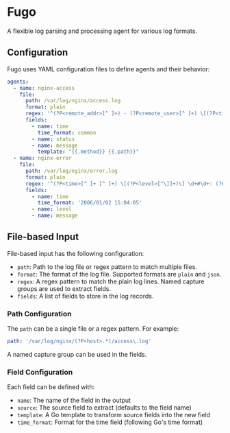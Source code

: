 # Fugo

A flexible log parsing and processing agent for various log formats.

## Configuration

Fugo uses YAML configuration files to define agents and their behavior:

```yaml
agents:
  - name: nginx-access
    file:
      path: /var/log/nginx/access.log
      format: plain
      regex: '^(?P<remote_addr>[^ ]+) - (?P<remote_user>[^ ]+) \[(?P<time>[^\]]+)\] "(?P<method>[^ ]+) (?P<path>[^ ]+) (?P<protocol>[^"]+)" (?P<status>[^ ]+)'
      fields:
        - name: time
          time_format: common
        - name: status
        - name: message
          template: "{{.method}} {{.path}}"
  - name: nginx-error
    file:
      path: /var/log/nginx/error.log
      format: plain
      regex: '^(?P<time>[^ ]+ [^ ]+) \[(?P<level>[^\]]+)\] \d+#\d+: (?P<message>.*)'
      fields:
        - name: time
          time_format: '2006/01/02 15:04:05'
        - name: level
        - name: message
```

## File-based Input

File-based input has the following configuration:

- `path`: Path to the log file or regex pattern to match multiple files.
- `format`: The format of the log file. Supported formats are `plain` and `json`.
- `regex`: A regex pattern to match the plain log lines. Named capture groups are used to extract fields.
- `fields`: A list of fields to store in the log records.

### Path Configuration

The `path` can be a single file or a regex pattern. For example:

```yaml
path: '/var/log/nginx/(?P<host>.*)/access\.log'
```

A named capture group can be used in the fields.

### Field Configuration

Each field can be defined with:

- `name`: The name of the field in the output
- `source`: The source field to extract (defaults to the field name)
- `template`: A Go template to transform source fields into the new field
- `time_format`: Format for the time field (following Go's time format)
